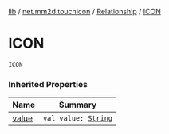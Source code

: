 [lib](../../index.md) / [net.mm2d.touchicon](../index.md) / [Relationship](index.md) / [ICON](./-i-c-o-n.md)

# ICON

`ICON`

### Inherited Properties

| Name | Summary |
|---|---|
| [value](value.md) | `val value: `[`String`](https://kotlinlang.org/api/latest/jvm/stdlib/kotlin/-string/index.html) |
